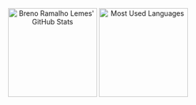 <div align="center">
	<img
		height="180"
		alt="Breno Ramalho Lemes' GitHub Stats"
		src="https://github-readme-stats.vercel.app/api?username=br-lemes&show_icons=true"
	/>
	<img
		height="180"
		alt="Most Used Languages"
		src="https://github-readme-stats.vercel.app/api/top-langs/?username=br-lemes&layout=compact"
	/>
	<br/>
</div>
